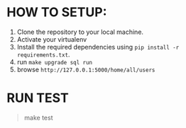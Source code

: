# HOW TO SETUP:
1. Clone the repository to your local machine.
2. Activate your virtualenv
3. Install the required dependencies using `pip install -r requirements.txt`.
4. run `make upgrade sql run`
5. browse `http://127.0.0.1:5000/home/all/users`

# RUN TEST
> make test
